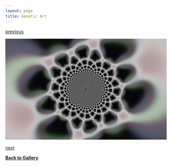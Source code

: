 ```yaml
---
layout: page
title: Genetic Art
---
```



[previous](page5-1000-full.html)

![](page5-1001-full.jpg)

[next](page5-1002-full.html)		

[**Back to Gallery**](../index.html)
		